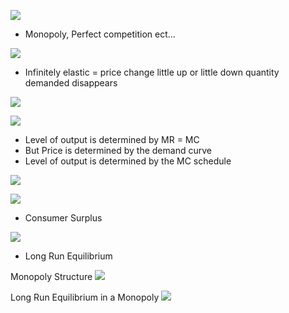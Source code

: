 
![](https://i.imgur.com/48HACDJ.png)
- Monopoly, Perfect competition ect...


![](https://i.imgur.com/z4wqhv5.png)
- Infinitely elastic = price change little up or little down quantity demanded disappears 


![](https://i.imgur.com/fCpXABj.png)


![](https://i.imgur.com/sw98CKc.png)
- Level of output is determined by MR = MC
- But Price is determined by the demand curve
- Level of output is determined by the MC schedule

![](https://i.imgur.com/rsJPM6Y.png)


![](https://i.imgur.com/004ajkl.png)
- Consumer Surplus



![](https://i.imgur.com/2XYElrW.png)
- Long Run Equilibrium



Monopoly Structure
![](https://i.imgur.com/XRBOcin.png)

Long Run Equilibrium in a Monopoly
![](https://i.imgur.com/iGKn9Km.png)
